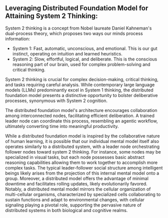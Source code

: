 ## Leveraging Distributed Foundation Model for Attaining System 2 Thinking:

System 2 thinking is a concept from Nobel laureate Daniel Kahneman's dual-process theory, which proposes two ways our minds process information:

- System 1: Fast, automatic, unconscious, and emotional. This is our gut instinct, operating on intuition and learned heuristics.
- System 2: Slow, effortful, logical, and deliberate. This is the conscious reasoning part of our brain, used for complex problem-solving and critical thinking.

System 2 thinking is crucial for complex decision-making, critical thinking, and tasks requiring careful analysis. While contemporary large language models (LLMs) predominantly excel in System 1 thinking, the distributed foundation model presents a distinctive opportunity to bolster deliberative processes, synonymous with System 2 cognition.

The distributed foundation model's architecture encourages collaboration among interconnected nodes, facilitating efficient deliberation. A trained leader node can coordinate this process, resembling an agentic workflow, ultimately converting time into meaningful productivity.

While a distributed foundation model is inspired by the collaborative nature of human learning, it is possible that our individual mental model itself also operates similarly to a distributed system, with a leader node orchestrating follower nodes toward system 2 thinking. For instance, some nodes may be specialized in visual tasks, but each node possesses basic abstract reasoning capabilities allowing them to work together to accomplish more complex tasks. The typical leader-follower social structure among intelligent beings likely arises from the projection of this internal mental model onto a group. Moreover, a distributed model offers the advantage of minimal downtime and facilitates rolling updates, likely evolutionarily favored. Notably, a distributed mental model mirrors the cellular organization of multi-cellular organisms, characterized by specialized cells collaborating to sustain functions and adapt to environmental changes, with cellular signaling playing a pivotal role, supporting the pervasive nature of distributed systems in both biological and cognitive realms.

